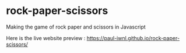 # rock-paper-scissors

Making the game of rock paper and scissors in Javascript

Here is the live website preview : https://paul-iwnl.github.io/rock-paper-scissors/
